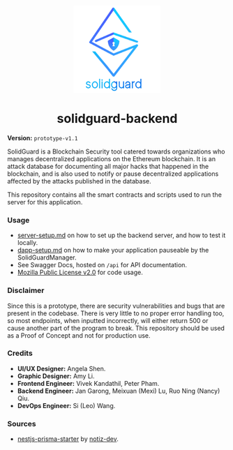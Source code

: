 <div align="center">
  <p align="center">
    <img src="docs/img/solidguard-v1.png" width="200" alt="SolidGuard Logo" />
  </p>
<h1>solidguard-backend</h1>
</div>

**Version:** `prototype-v1.1`

SolidGuard is a Blockchain Security tool catered towards organizations who manages decentralized applications on the Ethereum blockchain. It is an attack database for documenting all major hacks that happened in the blockchain, and is also used to notify or pause decentralized applications affected by the attacks published in the database.

This repository contains all the smart contracts and scripts used to run the server for this application.

### Usage
* [server-setup.md](docs/server-setup.md) on how to set up the backend server, and how to test it locally.
* [dapp-setup.md](docs/dapp-setup.md) on how to make your application pauseable by the SolidGuardManager.
* See Swagger Docs, hosted on `/api` for API documentation.
* [Mozilla Public License v2.0](LICENSE.md) for code usage.

### Disclaimer
Since this is a prototype, there are security vulnerabilities and bugs that are present in the codebase. There is very little to no proper error handling too, so most endpoints, when inputted incorrectly, will either return 500 or cause another part of the program to break. This repository should be used as a Proof of Concept and not for production use.

### Credits
* **UI/UX Designer:** Angela Shen.
* **Graphic Designer:** Amy Li.
* **Frontend Engineer:** Vivek Kandathil, Peter Pham.
* **Backend Engineer:** Jan Garong, Meixuan (Mexi) Lu, Ruo Ning (Nancy) Qiu.
* **DevOps Engineer:** Si (Leo) Wang.

### Sources
* [nestjs-prisma-starter](https://github.com/notiz-dev/nestjs-prisma-starter) by [notiz-dev](https://github.com/notiz-dev).
